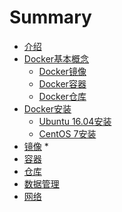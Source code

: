 # Summary

* [介绍](README.md)
* [Docker基本概念](dockerji_ben_gai_nian.md)
  * [Docker镜像](dockerjing_xiang.md)
  * [Docker容器](dockerrong_qi.md)
  * [Docker仓库](dockercang_ku.md)
* [Docker安装](dockeran_zhuang.md)
  * [Ubuntu 16.04安装](ubuntu_1604an_zhuang.md)
  * [CentOS 7安装](centos_7an_zhuang.md)
* [镜像]()
  *  
* [容器]()
* [仓库]()
* [数据管理]()
* [网络]()

